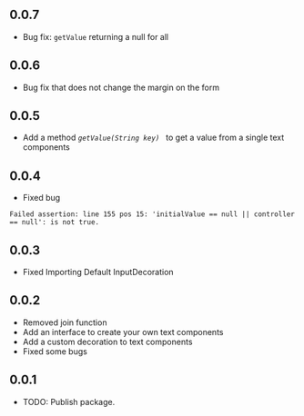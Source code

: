 ## 0.0.7

- Bug fix: `getValue` returning a null for all

## 0.0.6

- Bug fix that does not change the margin on the form

## 0.0.5

- Add a method _`getValue(String key) `_ to get a value from a single text components

## 0.0.4

- Fixed bug

```
Failed assertion: line 155 pos 15: 'initialValue == null || controller == null': is not true.
```

## 0.0.3

- Fixed Importing Default InputDecoration

## 0.0.2

- Removed join function
- Add an interface to create your own text components
- Add a custom decoration to text components
- Fixed some bugs

## 0.0.1

- TODO: Publish package.
